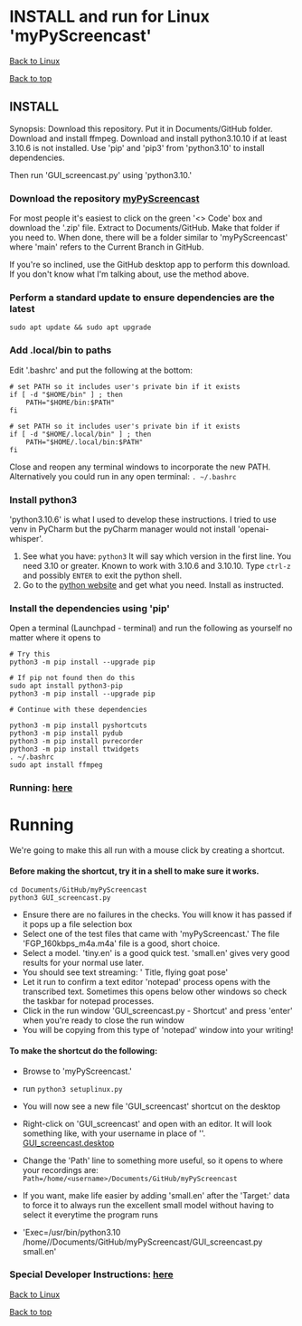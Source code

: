 # INSTALL and run for Linux 'myPyScreencast'
[Back to Linux](FAQ_linux.md)

[Back to top](../README.md)

## INSTALL
Synopsis:  Download this repository.   Put it in Documents/GitHub folder.
Download and install ffmpeg.   Download and install python3.10.10 if at least 3.10.6 is not installed.  Use 'pip' and 'pip3' from
'python3.10' to install dependencies.

Then run 'GUI_screencast.py' using 'python3.10.'


### Download the repository [myPyScreencast](http://www.github.com/famouswriter978/myPyScreencast)
For most people it's easiest to click on the green '<> Code' box and download the '.zip' file.  Extract to Documents/GitHub.  Make that folder if you need to.  When done, there will be a folder similar to 'myPyScreencast' where 'main' refers to the Current Branch in GitHub.

If you're so inclined, use the GitHub desktop app to perform this download.  If you don't know what I'm talking about, use the method above.


### Perform a standard update to ensure dependencies are the latest
`sudo apt update && sudo apt upgrade`


### Add .local/bin to paths
Edit '.bashrc' and put the following at the bottom:

```
# set PATH so it includes user's private bin if it exists
if [ -d "$HOME/bin" ] ; then
    PATH="$HOME/bin:$PATH"
fi

# set PATH so it includes user's private bin if it exists
if [ -d "$HOME/.local/bin" ] ; then
    PATH="$HOME/.local/bin:$PATH"
fi
```
Close and reopen any terminal windows to incorporate the new PATH.   Alternatively you could run in any open terminal:
`. ~/.bashrc`


### Install python3
'python3.10.6' is what I used to develop these instructions.  I tried to use venv in PyCharm but the pyCharm manager would not install 'openai-whisper'.

1. See what you have:  `python3`   It will say which version in the first line.  You need 3.10 or greater.  Known to work with 3.10.6 and 3.10.10.  Type `ctrl-z` and possibly `ENTER` to exit the python shell.
2. Go to the [python website](https://www.python.org/downloads/) and get what you need.  Install as instructed.


### Install the dependencies using 'pip'
Open a terminal (Launchpad - terminal) and run the following as yourself no matter where it opens to

```
# Try this
python3 -m pip install --upgrade pip

# If pip not found then do this
sudo apt install python3-pip
python3 -m pip install --upgrade pip

# Continue with these dependencies

python3 -m pip install pyshortcuts
python3 -m pip install pydub
python3 -m pip install pvrecorder
python3 -m pip install ttwidgets
. ~/.bashrc
sudo apt install ffmpeg
```

### Running:  [here](RUNNING_linux.md)

# Running
We're going to make this all run with a mouse click by creating a shortcut.

#### Before making the shortcut, try it in a shell to make sure it works.
``` commandline
cd Documents/GitHub/myPyScreencast
python3 GUI_screencast.py
```
   - Ensure there are no failures in the checks.  You will know it has passed if it pops up a file selection box
   - Select one of the test files that came with 'myPyScreencast.'  The file 'FGP_160kbps_m4a.m4a' file is a good, short choice.
   - Select a model.  'tiny.en' is a good quick test.  'small.en' gives very good results for your normal use later.
   - You should see text streaming:   '<time stamp> Title, flying goat pose'
   - Let it run to confirm a text editor 'notepad' process opens with the transcribed text.   Sometimes this opens below other windows so check the taskbar for notepad processes.
   - Click in the run window 'GUI_screencast.py - Shortcut' and press 'enter' when you're ready to close the run window
   - You will be copying from this type of 'notepad' window into your writing!

#### To make the shortcut do the following:
   - Browse to 'myPyScreencast.'
   - run `python3 setuplinux.py`
   - You will now see a new file 'GUI_screencast' shortcut on the desktop
   - Right-click on 'GUI_screencast' and open with an editor.  It will look something like, with your username in place of '<user>'.
        [GUI_screencast.desktop](../GUI_screencast.desktop)
   - Change the 'Path' line to something more useful, so it opens to where your recordings are:
`Path=/home/<username>/Documents/GitHub/myPyScreencast`

   - If you want, make life easier by adding 'small.en' after the 'Target:' data to force it to always run the excellent small model without having to select it everytime the program runs

   - 'Exec=/usr/bin/python3.10 /home/<username>/Documents/GitHub/myPyScreencast/GUI_screencast.py small.en'

### Special Developer Instructions:  [here](DEVELOPER.md)

[Back to Linux](FAQ_linux.md)

[Back to top](../README.md)
